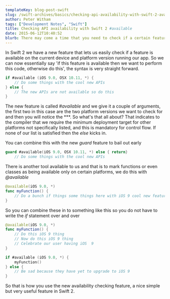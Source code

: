 ```yaml
---
templateKey: blog-post-swift
slug: /swift-archives/basics/checking-api-availability-with-swift-2-available/
author: Peter Witham
tags: ["Development Notes", "Swift"]
title: Checking API availability with Swift 2 #available
date: 2015-06-12T10:40:52
blurb: There may come a time that you need to check if a certain feature is available on a device and/or platform. Swift can help us out with that.
---
```


In Swift 2 we have a new feature that lets us easily check if a feature is available on the current device and platform version running our app. So we can now essentially say 'if this feature is available then we want to perform this code, otherwise do this', the syntax is very straight forward.

``` swift
if #available (iOS 9.0, OSX 10.11, *) {
    // Do some things with the cool new APIs
} else {
    // The new APIs are not available so do this
}
```

The new feature is called _#available_ and we give it a couple of arguments, the first two in this case are the two platform versions we want to check for and then you will notice the ***. So what's that all about? That indicates to the compiler that we require the minimum deployment target for other platforms not specifically listed, and this is mandatory for control flow. If none of our list is satisfied then the _else_ kicks in.

You can combine this with the new _guard_ feature to bail out early

``` swift
guard #available(iOS 9.0, OSX 10.11, *) else { return}
    // Do some things with the cool new APIs
```

There is another tool available to us and that is to mark functions or even classes as being available only on certain platforms, we do this with _@available_

``` swift
@available(iOS 9.0, *)
func myFunction() {
    // Do a bunch if things some things here with iOS 9 cool new features
}
```

So you can combine these in to something like this so you do not have to write the _if_ statement over and over

``` swift
@available(iOS 9.0, *)
func myFunction() {
    // Do this iOS 9 thing
    // Now do this iOS 9 thing
    // Celebrate our user having iOS  9
}

if #available (iOS 9.0, *) {
    myFunction()
} else {
    // Be sad because they have yet to upgrade to iOS 9
}
```

So that is how you use the new availability checking feature, a nice simple but very useful feature in Swift 2.
